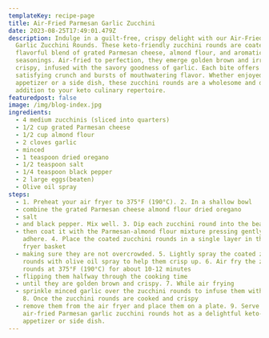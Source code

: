 ```yaml
---
templateKey: recipe-page
title: Air-Fried Parmesan Garlic Zucchini
date: 2023-08-25T17:49:01.479Z
description: Indulge in a guilt-free, crispy delight with our Air-Fried Parmesan
  Garlic Zucchini Rounds. These keto-friendly zucchini rounds are coated with a
  flavorful blend of grated Parmesan cheese, almond flour, and aromatic
  seasonings. Air-fried to perfection, they emerge golden brown and irresistibly
  crispy, infused with the savory goodness of garlic. Each bite offers a
  satisfying crunch and bursts of mouthwatering flavor. Whether enjoyed as an
  appetizer or a side dish, these zucchini rounds are a wholesome and delicious
  addition to your keto culinary repertoire.
featuredpost: false
image: /img/blog-index.jpg
ingredients:
  - 4 medium zucchinis (sliced into quarters)
  - 1/2 cup grated Parmesan cheese
  - 1/2 cup almond flour
  - 2 cloves garlic
  - minced
  - 1 teaspoon dried oregano
  - 1/2 teaspoon salt
  - 1/4 teaspoon black pepper
  - 2 large eggs(beaten)
  - Olive oil spray
steps:
  - 1. Preheat your air fryer to 375°F (190°C). 2. In a shallow bowl
  - combine the grated Parmesan cheese almond flour dried oregano
  - salt
  - and black pepper. Mix well. 3. Dip each zucchini round into the beaten eggs
  - then coat it with the Parmesan-almond flour mixture pressing gently to
    adhere. 4. Place the coated zucchini rounds in a single layer in the air
    fryer basket
  - making sure they are not overcrowded. 5. Lightly spray the coated zucchini
    rounds with olive oil spray to help them crisp up. 6. Air fry the zucchini
    rounds at 375°F (190°C) for about 10-12 minutes
  - flipping them halfway through the cooking time
  - until they are golden brown and crispy. 7. While air frying
  - sprinkle minced garlic over the zucchini rounds to infuse them with flavor.
    8. Once the zucchini rounds are cooked and crispy
  - remove them from the air fryer and place them on a plate. 9. Serve the
    air-fried Parmesan garlic zucchini rounds hot as a delightful keto-friendly
    appetizer or side dish.
---
```

